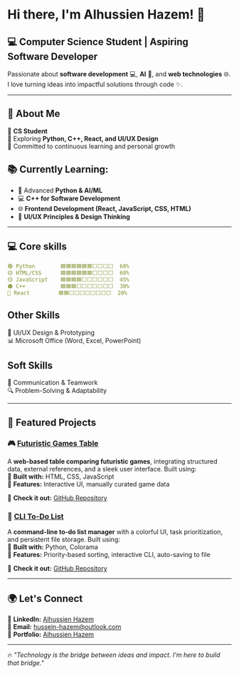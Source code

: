 # Hi there, I'm Alhussien Hazem! 👋  

## 💻 **Computer Science Student | Aspiring Software Developer**  

Passionate about **software development** 💻, **AI** 🤖, and **web technologies** 🌐.  
I love turning ideas into impactful solutions through code ✨. 

---

## 🚀 About Me  
🔹 **CS Student**  
🔹 Exploring **Python, C++, React, and UI/UX Design**  
🔹 Committed to continuous learning and personal growth  

## 📚 **Currently Learning:**  
- 🤖 Advanced **Python & AI/ML**  
- 💻 **C++ for Software Development**  
- 🌐 **Frontend Development (React, JavaScript, CSS, HTML)**  
- 🎨 **UI/UX Principles & Design Thinking** 

---

## 💻 Core skills 
```yaml
🟢 Python        🟦🟦🟦🟦🟦🟦⬜⬜⬜⬜  60%   
🟡 HTML/CSS      🟦🟦🟦🟦🟦🟦⬜⬜⬜⬜  60%  
🟡 JavaScript    🟦🟦🟦🟦⬜⬜⬜⬜⬜⬜  45% 
🟠 C++           🟦🟦🟦⬜⬜⬜⬜⬜⬜⬜  30%  
🔵 React         🟦🟦⬜⬜⬜⬜⬜⬜⬜⬜  20%  
```

## **Other Skills**  
🎨 UI/UX Design & Prototyping  
📊 Microsoft Office (Word, Excel, PowerPoint)  

## **Soft Skills**  
💬 Communication & Teamwork  
🔍 Problem-Solving & Adaptability    

---

## 📌 Featured Projects  

### 🎮 [Futuristic Games Table](https://github.com/alhussienhazem/FuturisticGamesTable)  
A **web-based table comparing futuristic games**, integrating structured data, external references, and a sleek user interface. Built using:  
🔹 **Built with:** HTML, CSS, JavaScript  
🔹 **Features:** Interactive UI, manually curated game data  

🔗 **Check it out:** [GitHub Repository](https://github.com/alhussienhazem/FuturisticGamesTable)  


### 📝 [CLI To-Do List](https://github.com/alhussienhazem/CLI-To-Do-List)  
A **command-line to-do list manager** with a colorful UI, task prioritization, and persistent file storage. Built using:  
🔹 **Built with:** Python, Colorama  
🔹 **Features:** Priority-based sorting, interactive CLI, auto-saving to file  

🔗 **Check it out:** [GitHub Repository](https://github.com/alhussienhazem/CLI-To-Do-List)  

---


## 🌍 Let's Connect  
🔗 **LinkedIn:** [Alhussien Hazem](https://www.linkedin.com/in/alhussienhazem/)  
📧 **Email:** hussein-hazem@outlook.com  
🚀 **Portfolio:** [Alhussien Hazem](https://alhussien.net/) 

---

🔥 *"Technology is the bridge between ideas and impact. I'm here to build that bridge."*  
